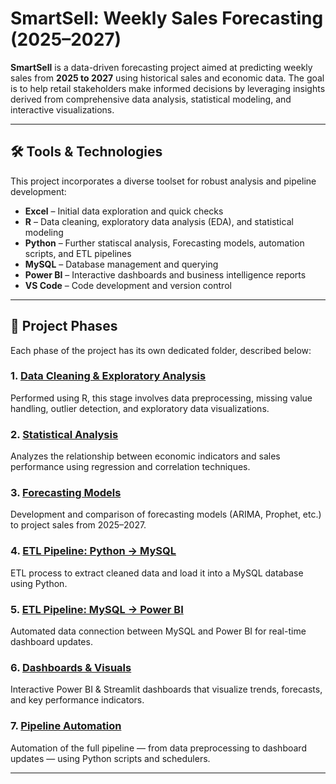 # SmartSell: Weekly Sales Forecasting (2025–2027)

**SmartSell** is a data-driven forecasting project aimed at predicting weekly sales from **2025 to 2027** using historical sales and economic data. The goal is to help retail stakeholders make informed decisions by leveraging insights derived from comprehensive data analysis, statistical modeling, and interactive visualizations.

---

## 🛠 Tools & Technologies

This project incorporates a diverse toolset for robust analysis and pipeline development:

- **Excel** – Initial data exploration and quick checks
- **R** – Data cleaning, exploratory data analysis (EDA), and statistical modeling
- **Python** – Further statiscal analysis, Forecasting models, automation scripts, and ETL pipelines
- **MySQL** – Database management and querying
- **Power BI** – Interactive dashboards and business intelligence reports
- **VS Code** – Code development and version control

---

## 📂 Project Phases

Each phase of the project has its own dedicated folder, described below:

### 1. [Data Cleaning & Exploratory Analysis](https://github.com/temidataspot/project-smartsell/tree/main/Data%20Cleaning%20%26%20Exploratory%20Analysis)
Performed using R, this stage involves data preprocessing, missing value handling, outlier detection, and exploratory data visualizations.

### 2. [Statistical Analysis](https://github.com/temidataspot/project-smartsell/tree/main/Statistical%20Analysis)
Analyzes the relationship between economic indicators and sales performance using regression and correlation techniques.

### 3. [Forecasting Models](https://github.com/temidataspot/project-smartsell/tree/main/Forecasting%20Models)
Development and comparison of forecasting models (ARIMA, Prophet, etc.) to project sales from 2025–2027.

### 4. [ETL Pipeline: Python → MySQL](https://github.com/temidataspot/project-smartsell/tree/main/ETL%20Pipeline%3A%20Python%20-%3E%20MySQL)
ETL process to extract cleaned data and load it into a MySQL database using Python.

### 5. [ETL Pipeline: MySQL → Power BI](https://github.com/temidataspot/project-smartsell/tree/main/ETL%20Pipeline%20II%3A%20SQL%20-%3E%20Power%20BI)
Automated data connection between MySQL and Power BI for real-time dashboard updates.

### 6. [Dashboards & Visuals](https://github.com/temidataspot/project-smartsell/tree/main/Dashboard%20%26%20Visuals%20%5BPython%20%26%20Power%20BI%5D)
Interactive Power BI & Streamlit dashboards that visualize trends, forecasts, and key performance indicators.

### 7. [Pipeline Automation](https://github.com/temidataspot/project-smartsell/tree/main/Pipeline%20Automation)
Automation of the full pipeline — from data preprocessing to dashboard updates — using Python scripts and schedulers.

---


